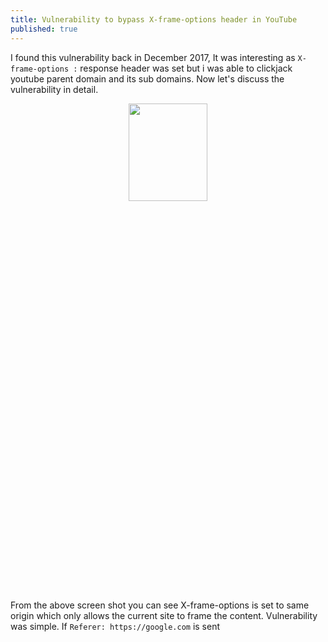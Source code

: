 ```yaml
---
title: Vulnerability to bypass X-frame-options header in YouTube
published: true
---
```


I found this vulnerability back in December 2017, It was interesting as `X-frame-options :` response header was set but i was able to clickjack youtube parent domain and its sub domains. Now let's discuss the vulnerability in detail.

<center>
<img src="https://spidersec.ninja/postimg/p1/img1.png" height="20%" width="50%">
</center>

From the above screen shot you can see X-frame-options is set to same origin which only allows the current site to frame the content. Vulnerability was simple. If `Referer: https://google.com` is sent 
